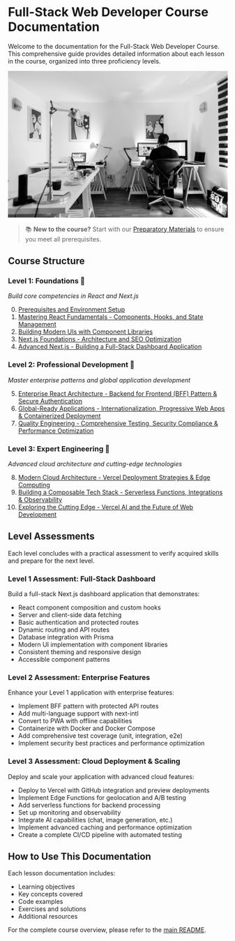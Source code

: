 # Full-Stack Web Developer Course Documentation

Welcome to the documentation for the Full-Stack Web Developer Course. This comprehensive guide provides detailed information about each lesson in the course, organized into three proficiency levels.

![Modern office workspace representing your learning environment](../images/office-932926_1920.jpg)

> 📚 **New to the course?** Start with our [Preparatory Materials](./lesson-0-elementary.md) to ensure you meet all prerequisites.

## Course Structure

### Level 1: Foundations 🌱

_Build core competencies in React and Next.js_

0. [Prerequisites and Environment Setup](./lesson-0-elementary.md)
1. [Mastering React Fundamentals - Components, Hooks, and State Management](./lesson-1-react-fundamentals.md)
2. [Building Modern UIs with Component Libraries](./lesson-2-ui-libraries.md)
3. [Next.js Foundations - Architecture and SEO Optimization](./lesson-3-nextjs-basics.md)
4. [Advanced Next.js - Building a Full-Stack Dashboard Application](./lesson-4-nextjs-full.md)

### Level 2: Professional Development 🚀

_Master enterprise patterns and global application development_

5. [Enterprise React Architecture - Backend for Frontend (BFF) Pattern & Secure Authentication](./lesson-5-enterprise-react-1.md)
6. [Global-Ready Applications - Internationalization, Progressive Web Apps & Containerized Deployment](./lesson-6-enterprise-react-2.md)
7. [Quality Engineering - Comprehensive Testing, Security Compliance & Performance Optimization](./lesson-7-qa-testing.md)

### Level 3: Expert Engineering 🎯

_Advanced cloud architecture and cutting-edge technologies_

8. [Modern Cloud Architecture - Vercel Deployment Strategies & Edge Computing](./lesson-8-vercel-1.md)
9. [Building a Composable Tech Stack - Serverless Functions, Integrations & Observability](./lesson-9-vercel-2.md)
10. [Exploring the Cutting Edge - Vercel AI and the Future of Web Development](./lesson-10-bonus-v0.md)

## Level Assessments

Each level concludes with a practical assessment to verify acquired skills and prepare for the next level.

### Level 1 Assessment: Full-Stack Dashboard

Build a full-stack Next.js dashboard application that demonstrates:

- React component composition and custom hooks
- Server and client-side data fetching
- Basic authentication and protected routes
- Dynamic routing and API routes
- Database integration with Prisma
- Modern UI implementation with component libraries
- Consistent theming and responsive design
- Accessible component patterns

### Level 2 Assessment: Enterprise Features

Enhance your Level 1 application with enterprise features:

- Implement BFF pattern with protected API routes
- Add multi-language support with next-intl
- Convert to PWA with offline capabilities
- Containerize with Docker and Docker Compose
- Add comprehensive test coverage (unit, integration, e2e)
- Implement security best practices and performance optimization

### Level 3 Assessment: Cloud Deployment & Scaling

Deploy and scale your application with advanced cloud features:

- Deploy to Vercel with GitHub integration and preview deployments
- Implement Edge Functions for geolocation and A/B testing
- Add serverless functions for backend processing
- Set up monitoring and observability
- Integrate AI capabilities (chat, image generation, etc.)
- Implement advanced caching and performance optimization
- Create a complete CI/CD pipeline with automated testing

## How to Use This Documentation

Each lesson documentation includes:

- Learning objectives
- Key concepts covered
- Code examples
- Exercises and solutions
- Additional resources

For the complete course overview, please refer to the [main README](../README.md).
